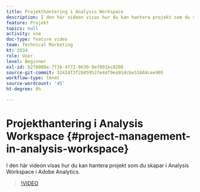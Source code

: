 ```yaml
---
title: Projekthantering i Analysis Workspace
description: I den här videon visas hur du kan hantera projekt som du skapar i Analysis Workspace i Adobe Analytics.
feature: Projekt
topics: null
activity: use
doc-type: feature video
team: Technical Marketing
kt: 2034
role: User
level: Beginner
exl-id: b2f8006e-7f1b-4f72-9630-9ef801bc0200
source-git-commit: 32424f3f2b05952fe4df9ea91dcbe51684cee905
workflow-type: tm+mt
source-wordcount: '45'
ht-degree: 0%

---
```


# Projekthantering i Analysis Workspace {#project-management-in-analysis-workspace}

I den här videon visas hur du kan hantera projekt som du skapar i Analysis Workspace i Adobe Analytics.

>[!VIDEO](https://video.tv.adobe.com/v/24035/?quality=12)

